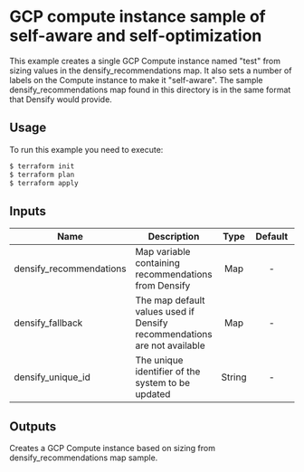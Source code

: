 # GCP compute instance sample of self-aware and self-optimization

This example creates a single GCP Compute instance named "test" from sizing values in the densify_recommendations map. 
It also sets a number of labels on the Compute instance to make it "self-aware".
The sample densify_recommendations map found in this directory is in the same format that Densify would provide. 

## Usage

To run this example you need to execute:

```bash
$ terraform init
$ terraform plan
$ terraform apply
```

## Inputs

| Name | Description | Type | Default | Required |
|------|-------------|:----:|:-----:|:-----:|
| densify_recommendations | Map variable containing recommendations from Densify | Map | - | Yes |
| densify_fallback | The map default values used if Densify recommendations are not available | Map | - | Yyes |
| densify_unique_id | The unique identifier of the system to be updated | String | - | Yes |

## Outputs

Creates a GCP Compute instance based on sizing from densify_recommendations map sample.

